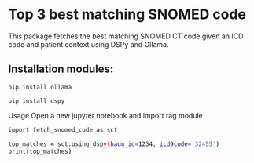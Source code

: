 # Top 3 best matching SNOMED code

This package fetches the best matching SNOMED CT code given an ICD code and patient context using DSPy and Ollama.

## Installation modules:
```
pip install ollama
```
```
pip install dspy
```


Usage
Open a new jupyter notebook and import rag module

```bash
import fetch_snomed_code as sct

top_matches = sct.using_dspy(hadm_id=1234, icd9code='32455')
print(top_matches)
```










